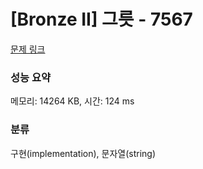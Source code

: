 # [Bronze II] 그릇 - 7567 

[문제 링크](https://www.acmicpc.net/problem/7567) 

### 성능 요약

메모리: 14264 KB, 시간: 124 ms

### 분류

구현(implementation), 문자열(string)

